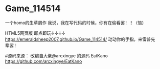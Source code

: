 # Game_114514
一个homo的生草屑作
我说，我在写代码的时候，你有在偷看罢！！（恼）

HTML5网页版 即点即玩↓↓↓↓
https://emeraldsheep2007.github.io/Game_114514/
动动你的手指，来雷普先辈罢！


#源码来源：
改编自大佬@arcxingye 的源码 EatKano
https://github.com/arcxingye/EatKano
